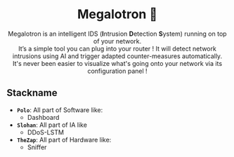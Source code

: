 <h1 align=center> Megalotron 🦈 </h1>

<p align="center"> 
  Megalotron is an intelligent IDS (<b>I</b>ntrusion <b>D</b>etection <b>S</b>ystem) running on top of your network.<br/>
It’s a simple tool you can plug into your router ! It will detect network intrusions using AI and trigger adapted counter-measures automatically.<br />
It's never been easier to visualize what's going onto your network via its configuration panel ! 
</p>

## Stackname

- **`Polo`**: All part of Software like: 
  - Dashboard
- **`Slohan`**: All part of IA like
  - DDoS-LSTM
- **`TheZap`**: All part of Hardware like: 
  - Sniffer
